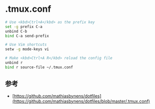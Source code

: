 # .tmux.conf

```sh
# Use <kbd>Ctrl+A</kbd> as the prefix key
set -g prefix C-a
unbind C-b
bind C-a send-prefix

# Use Vim shortcuts
setw -g mode-keys vi

# Make <kbd>Ctrl+A R</kbd> reload the config file
unbind r
bind r source-file ~/.tmux.conf
```

## 参考

* [https://github.com/mathiasbynens/dotfiles](https://github.com/mathiasbynens/dotfiles/blob/master/.tmux.conf)
